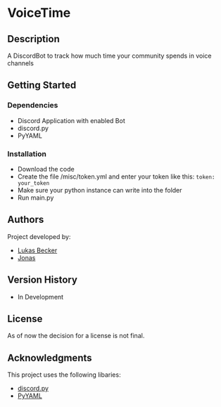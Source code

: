 
# VoiceTime
## Description
A DiscordBot to track how much time your community spends in voice channels

## Getting Started

### Dependencies

* Discord Application with enabled Bot
* discord<span>.py
* PyYAML

### Installation

* Download the code
* Create the file /misc/token.yml and enter your token like this:
  `token: your_token`
* Make sure your python instance can write into the folder
* Run main.py


## Authors

Project developed by:
* [Lukas Becker](https://github.com/lukas-becker)
* [Jonas](https://github.com/tag365)


## Version History

* In Development

## License

As of now the decision for a license is not final.

## Acknowledgments

This project uses the following libaries:
* [discord.py](https://github.com/Rapptz/discord.py)
* [PyYAML](https://pyyaml.org/)
